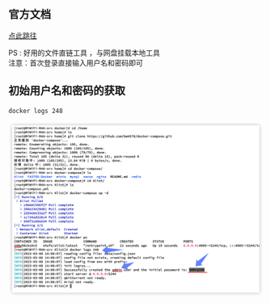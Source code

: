 ## 官方文档
[点此跳往](https://alist.nn.ci/zh/)

PS : 好用的文件直链工具 ，与网盘挂载本地工具
<br/>
注意：首次登录直接输入用户名和密码即可
## 初始用户名和密码的获取
```shell
docker logs 248 
```
![](https://raw.githubusercontent.com/bm4578/images/master/202303082213176.png)
